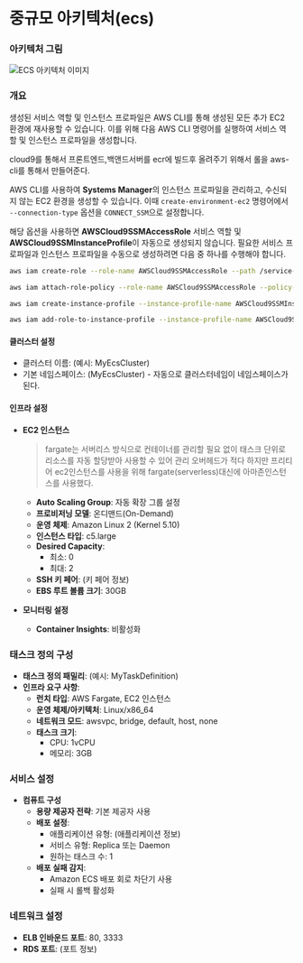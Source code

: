 # **중규모 아키텍처(ecs)**

### **아키텍처 그림**

![ECS 아키텍처 이미지](image.png)

### **개요**

생성된 서비스 역할 및 인스턴스 프로파일은 AWS CLI를 통해 생성된 모든 추가 EC2 환경에 재사용할 수 있습니다. 이를 위해 다음 AWS CLI 명령어를 실행하여 서비스 역할 및 인스턴스 프로파일을 생성합니다.

cloud9를 통해서 프론트엔드,백앤드서버를 ecr에 빌드후 올려주기 위해서 롤을 aws-cli를 통해서 만들어준다.

AWS CLI를 사용하여 **Systems Manager**의 인스턴스 프로파일을 관리하고, 수신되지 않는 EC2 환경을 생성할 수 있습니다. 이때 `create-environment-ec2` 명령어에서 `--connection-type` 옵션을 `CONNECT_SSM`으로 설정합니다.

해당 옵션을 사용하면 **AWSCloud9SSMAccessRole** 서비스 역할 및 **AWSCloud9SSMInstanceProfile**이 자동으로 생성되지 않습니다. 필요한 서비스 프로파일과 인스턴스 프로파일을 수동으로 생성하려면 다음 중 하나를 수행해야 합니다.

```bash
aws iam create-role --role-name AWSCloud9SSMAccessRole --path /service-role/ --assume-role-policy-document '{"Version": "2012-10-17","Statement": [{"Effect": "Allow","Principal": {"Service": ["ec2.amazonaws.com","cloud9.amazonaws.com"]},"Action": "sts:AssumeRole"}]}'

aws iam attach-role-policy --role-name AWSCloud9SSMAccessRole --policy-arn arn:aws:iam::aws:policy/AWSCloud9SSMInstanceProfile

aws iam create-instance-profile --instance-profile-name AWSCloud9SSMInstanceProfile --path /cloud9/

aws iam add-role-to-instance-profile --instance-profile-name AWSCloud9SSMInstanceProfile --role-name AWSCloud9SSMAccessRole
```

#### **클러스터 설정**

- 클러스터 이름: (예시: MyEcsCluster)
- 기본 네임스페이스: (MyEcsCluster) - 자동으로 클러스터네임이 네임스페이스가 된다.

#### **인프라 설정**

- **EC2 인스턴스**

  > fargate는 서버리스 방식으로 컨테이너를 관리할 필요 없이 태스크 단위로 리소스를 자동 할당받아 사용할 수 있어 관리 오버헤드가 적다
  > 하지만 프리티어 ec2인스턴스를 사용을 위해 fargate(serverless)대신에 아마존인스턴스를 사용했다.

  - **Auto Scaling Group**: 자동 확장 그룹 설정
  - **프로비저닝 모델**: 온디맨드(On-Demand)
  - **운영 체제**: Amazon Linux 2 (Kernel 5.10)
  - **인스턴스 타입**: c5.large
  - **Desired Capacity**:
    - 최소: 0
    - 최대: 2
  - **SSH 키 페어**: (키 페어 정보)
  - **EBS 루트 볼륨 크기**: 30GB

- **모니터링 설정**
  - **Container Insights**: 비활성화

### **태스크 정의 구성**

- **태스크 정의 패밀리**: (예시: MyTaskDefinition)
- **인프라 요구 사항**:
  - **런치 타입**: AWS Fargate, EC2 인스턴스
  - **운영 체제/아키텍처**: Linux/x86_64
  - **네트워크 모드**: awsvpc, bridge, default, host, none
  - **태스크 크기**:
    - CPU: 1vCPU
    - 메모리: 3GB

### **서비스 설정**

- **컴퓨트 구성**
  - **용량 제공자 전략**: 기본 제공자 사용
  - **배포 설정**:
    - 애플리케이션 유형: (애플리케이션 정보)
    - 서비스 유형: Replica 또는 Daemon
    - 원하는 태스크 수: 1
  - **배포 실패 감지**:
    - Amazon ECS 배포 회로 차단기 사용
    - 실패 시 롤백 활성화

### **네트워크 설정**

- **ELB 인바운드 포트**: 80, 3333
- **RDS 포트**: (포트 정보)
